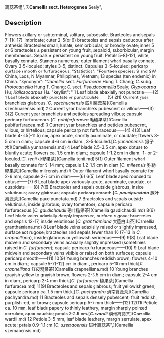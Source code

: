离蕊茶组",
7.**Camellia sect. Heterogenea** Sealy",

## Description
Flowers axillary or subterminal, solitary, subsessile. Bracteoles and sepals 7-11(-17), imbricate; outer 2-5(or 6) bracteoles and sepals caducous after anthesis. Bracteoles small, lunate, semiorbicular, or broadly ovate; inner 5 or 6 bracteoles ± persistent on young fruit, sepaloid, suborbicular, margin membranous. Sepals ± persistent on young fruit. Petals 5-8(-12), white, basally connate. Stamens numerous; outer filament whorl basally connate. Ovary 3-5-loculed; styles 3-5, distinct. Capsules 3-5-loculed; pericarp surface smooth or furfuraceous.
  "Statistics": "Fourteen species: S and SW China, Laos, N Myanmar, Philippines, Vietnam; 13 species (ten endemic) in China.
  "Synonym": "*Camellia* sect. *Furfuraceae* Hung T. Chang; *C*. subg. *Protocamellia* Hung T. Chang; *C*. sect. *Pseudocamellia* Sealy; *Glyptocarpa* Hu; *Kailosocarpus* Hu.
  "keylist": "
1 Leaf blade abaxially not punctate——(2)
1 Leaf blade abaxially punctate or puncticulate——(5)
2(1) Current year branchlets glabrous.[*C. szechuanensis* 四川离蕊茶](Camellia szechuanensis.md)
2 Current year branchlets pubescent or villous——(3)
3(2) Current year branchlets and petioles spreading villous; capsule pericarp furfuraceous.[*C. pubifurfuracea* 毛糙果茶](Camellia pubifurfuracea.md)
3 Current year branchlets and petioles pubescent, villous, or hirtellous; capsule pericarp not furfuraceous——(4)
4(3) Leaf blade 4-6.5(-11.5) cm, apex acute, shortly acuminate, or caudate; flowers 3-5 cm in diam.; capsule 4-6 cm in diam., 3-5-loculed.[*C. yunnanensis* 猴子木](Camellia yunnanensis.md)
4 Leaf blade 2.5-3.5 cm, apex obtuse to bluntly acute; flowers ca. 1.5 cm in diam.; capsule 1-1.2 cm in diam., 1- or 2-loculed.[*C. tenii* 小糙果茶](Camellia tenii.md)
5(1) Outer filament whorl basally connate for 9-14 mm; capsule 1.2-1.5 cm in diam.[*C. mileensis* 弥勒糙果茶](Camellia mileensis.md)
5 Outer filament whorl basally connate for 2-6 mm; capsule 2-7 cm in diam——(6)
6(5) Leaf blade apex rounded to obtuse——(7)
6 Leaf blade apex variously acute, acuminate, caudate, or cuspidate——(8)
7(6) Bracteoles and sepals outside glabrous, inside velutinous; ovary glabrous; capsule pericarp smooth.[*C. paucipunctata* 腺叶离蕊茶](Camellia paucipunctata.md)
7 Bracteoles and sepals outside velutinous, inside glabrous; ovary tomentose; capsule pericarp furfuraceous.[*C. gaudichaudii* 硬叶糙果茶](Camellia gaudichaudii.md)
8(6) Leaf blade veins adaxially deeply impressed, surface rugose; bracteoles and sepals 12-17, inside velutinous.[*C. granthamiana* 大苞白山茶](Camellia granthamiana.md)
8 Leaf blade veins adaxially raised or slightly impressed, surface not rugose; bracteoles and sepals fewer than 10 (7-13 in *C. crapnelliana*), inside glabrous or yellowish sericeous——(9)
9(8) Leaf blade midvein and secondary veins adaxially slightly impressed (sometimes raised in *C. furfuracea*); capsule pericarp furfuraceous——(10)
9 Leaf blade midvein and secondary veins visible or raised on both surfaces; capsule pericarp smooth——(11)
10(9) Young branches reddish brown; flowers 4-10 cm in diam.; capsule 5-7(-12) cm in diam., pericarp 5-10 mm thick[*C. crapnelliana* 红皮糙果茶](Camellia crapnelliana.md)
10 Young branches grayish yellow to grayish brown; flowers 2-3.5 cm in diam.; capsule 2-4 cm in diam., pericarp 2-4 mm thick.[*C. furfuracea* 糙果茶](Camellia furfuracea.md)
11(9) Bracteoles and sepals glabrous; fruit yellowish green; capsule pericarp ca. 1.5 mm thick.[*C. pachyandra* 滇南离蕊茶](Camellia pachyandra.md)
11 Bracteoles and sepals densely pubescent; fruit reddish, purplish red, or brown; capsule pericarp 5-7 mm thick——(12)
12(11) Petiole ca. 10 mm, leaf blade papery to thinly leathery, margin sharply pointed serrulate, apex caudate; petals 2-2.5 cm.[*C. wardii* 滇缅离蕊茶](Camellia wardii.md)
12 Petiole 3-5 mm, leaf blade leathery, margin serrulate, apex acute; petals 0.9-1.1 cm.[*C. szemaoensis* 斑叶离蕊茶",](Camellia szemaoensis.md)
